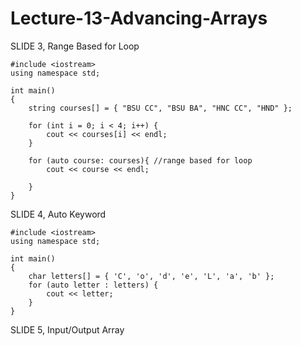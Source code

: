 # Lecture-13-Advancing-Arrays

SLIDE 3, Range Based for Loop

    #include <iostream>
    using namespace std;

    int main()
    {
        string courses[] = { "BSU CC", "BSU BA", "HNC CC", "HND" };

        for (int i = 0; i < 4; i++) {
            cout << courses[i] << endl;
        }

        for (auto course: courses){ //range based for loop
            cout << course << endl;

        }
    }
    
SLIDE 4, Auto Keyword

    #include <iostream>
    using namespace std;

    int main()
    {
        char letters[] = { 'C', 'o', 'd', 'e', 'L', 'a', 'b' };
        for (auto letter : letters) {
            cout << letter;
        }
    }

SLIDE 5, Input/Output Array

